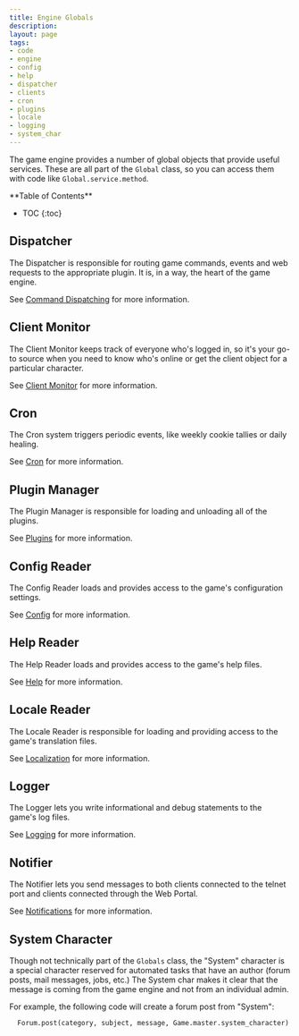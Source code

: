 ```yaml
---
title: Engine Globals
description: 
layout: page
tags:
- code
- engine
- config
- help
- dispatcher
- clients
- cron
- plugins
- locale
- logging
- system_char
---
```


The game engine provides a number of global objects that provide useful services.  These are all part of the `Global` class, so you can access them with code like `Global.service.method`.

<div id="inline_toc" markdown="1">
**Table of Contents**

* TOC
{:toc}
</div>

## Dispatcher

The Dispatcher is responsible for routing game commands, events and web requests to the appropriate plugin.  It is, in a way, the heart of the game engine.

See [Command Dispatching](/tutorials/code/dispatcher.html) for more information.

## Client Monitor

The Client Monitor keeps track of everyone who's logged in, so it's your go-to source when you need to know who's online or get the client object for a particular character.

See [Client Monitor](/tutorials/code/client-monitor.html) for more information.

## Cron

The Cron system triggers periodic events, like weekly cookie tallies or daily healing.

See [Cron](/tutorials/code/cron.html) for more information.

## Plugin Manager

The Plugin Manager is responsible for loading and unloading all of the plugins.

See [Plugins](/tutorials/code/plugins.html) for more information.

## Config Reader

The Config Reader loads and provides access to the game's configuration settings.

See [Config](/tutorials/code/config-reader.html) for more information.

## Help Reader

The Help Reader loads and provides access to the game's help files.

See [Help](/tutorials/code/help.html) for more information.

## Locale Reader

The Locale Reader is responsible for loading and providing access to the game's translation files.

See [Localization](/tutorials/code/localization.html) for more information.

## Logger

The Logger lets you write informational and debug statements to the game's log files.

See [Logging](/tutorials/code/logs.html) for more information.

## Notifier

The Notifier lets you send messages to both clients connected to the telnet port and clients connected through the Web Portal. 

See [Notifications](/tutorials/code/notifications.html) for more information.

## System Character

Though not technically part of the `Globals` class, the "System" character is a special character reserved for automated tasks that have an author (forum posts, mail messages, jobs, etc.)  The System char makes it clear that the message is coming from the game engine and not from an individual admin.

For example, the following code will create a forum post from "System":

      Forum.post(category, subject, message, Game.master.system_character)


